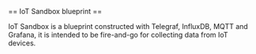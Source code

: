 == IoT Sandbox blueprint ==

IoT Sandbox is a blueprint constructed with Telegraf, InfluxDB, MQTT and Grafana,
it is intended to be fire-and-go for collecting data from IoT devices.

